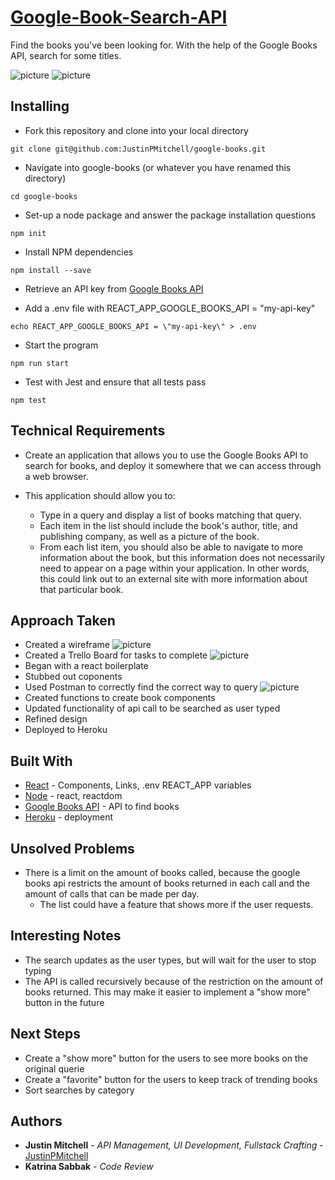 # [Google-Book-Search-API](https://google-book-search-api.herokuapp.com)

Find the books you've been looking for.  With the help of the Google Books API, search for some titles.

![picture](./src/images/images_readme/google_books_api_laptop.png)
![picture](./src/images/images_readme/google_books_api_mobile.png)

## Installing

* Fork this repository and clone into your local directory

```
git clone git@github.com:JustinPMitchell/google-books.git
```

* Navigate into google-books (or whatever you have renamed this directory)

```
cd google-books
```

* Set-up a node package and answer the package installation questions

```
npm init
```

* Install NPM dependencies

```
npm install --save
```

* Retrieve an API key from [Google Books API](https://developers.google.com/books/docs/v1/using#APIKey)

* Add a .env file with REACT_APP_GOOGLE_BOOKS_API = "my-api-key"

```
echo REACT_APP_GOOGLE_BOOKS_API = \"my-api-key\" > .env
```

* Start the program 

```
npm run start
```

* Test with Jest and ensure that all tests pass

```
npm test
```

## Technical Requirements

* Create an application that allows you to use the Google Books API to search for books, and deploy it somewhere that we can access through a web browser.

* This application should allow you to:
	* Type in a query and display a list of books matching that query.
	* Each item in the list should include the book's author, title, and publishing company, as well as a picture of the book.
	* From each list item, you should also be able to navigate to more information about the book, but this information does not necessarily need to appear on a page within your application. In other words, this could link out to an external site with more information about that particular book.

## Approach Taken

* Created a wireframe
![picture](./src/images/images_readme/google_books_api_wireframe.png)
* Created a Trello Board for tasks to complete
![picture](./src/images/images_readme/google_books_api_trello.png)
* Began with a react boilerplate
* Stubbed out coponents
* Used Postman to correctly find the correct way to query
![picture](./src/images/images_readme/google_books_api_postman.png)
* Created functions to create book components
* Updated functionality of api call to be searched as user typed
* Refined design
* Deployed to Heroku

## Built With

* [React](https://github.com/facebook/create-react-app) - Components, Links, .env REACT_APP variables
* [Node](https://nodejs.org/en) - react, reactdom
* [Google Books API](https://developers.google.com/books) - API to find books
* [Heroku](https://www.heroku.com) - deployment

## Unsolved Problems

* There is a limit on the amount of books called, because the google books api restricts the amount of books returned in each call and the amount of calls that can be made per day.
	* The list could have a feature that shows more if the user requests.

## Interesting Notes

* The search updates as the user types, but will wait for the user to stop typing
* The API is called recursively because of the restriction on the amount of books returned.  This may make it easier to implement a "show more" button in the future

## Next Steps

* Create a "show more" button for the users to see more books on the original querie
* Create a "favorite" button for the users to keep track of trending books
* Sort searches by category

## Authors

* **Justin Mitchell** - *API Management, UI Development, Fullstack Crafting* - [JustinPMitchell](https://github.com/JustinPMitchell)
* **Katrina Sabbak** - *Code Review*
